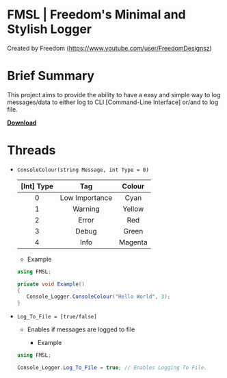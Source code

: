 FMSL | Freedom's Minimal and Stylish Logger
=================================================================================

Created by Freedom (https://www.youtube.com/user/FreedomDesignsz)  

Brief Summary
=================================================================================

This project aims to provide the ability to have a easy and simple way to log
messages/data to either log to CLI [Command-Line Interface] or/and to log file.    

**[Download](https://github.com/FreedomDesigns/FMSL/releases/latest)**

Threads
=================================================================================

* `ConsoleColour(string Message, int Type = 0)`

    | [Int] Type | Tag            | Colour  |
    |:----------:|:--------------:|:-------:|
    | 0          | Low Importance | Cyan    |
    | 1          | Warning        | Yellow  |
    | 2          | Error          | Red     |
    | 3          | Debug          | Green   |
    | 4          | Info           | Magenta |

  * Example
   ```c#
   using FMSL;
   
   private void Example()
   {
      Console_Logger.ConsoleColour("Hello World", 3);
   }
   ```
   
* `Log_To_File = [true/false]`

  * Enables if messages are logged to file

    * Example
   ```c#
   using FMSL;
   
   Console_Logger.Log_To_File = true; // Enables Logging To File.
   ```
